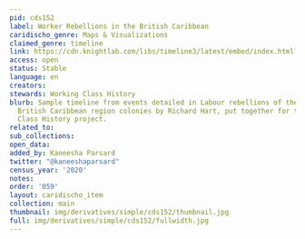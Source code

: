 ```yaml
---
pid: cds152
label: Worker Rebellions in the British Caribbean
caridischo_genre: Maps & Visualizations
claimed_genre: timeline
link: https://cdn.knightlab.com/libs/timeline3/latest/embed/index.html?source=1qZjyqnjo2e37usoVsGgoZU7ZI5NDA6NCCpp2p0EVb2s&font=Default&lang=en&initial_zoom=2&height=650
access: open
status: Stable
language: en
creators:
stewards: Working Class History
blurb: Sample timeline from events detailed in Labour rebellions of the 1930s in the
  British Caribbean region colonies by Richard Hart, put together for the Working
  Class History project.
related_to:
sub_collections:
open_data:
added_by: Kaneesha Parsard
twitter: "@kaneeshaparsard"
census_year: '2020'
notes:
order: '059'
layout: caridischo_item
collection: main
thumbnail: img/derivatives/simple/cds152/thumbnail.jpg
full: img/derivatives/simple/cds152/fullwidth.jpg
---
```

